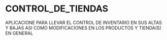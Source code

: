 # CONTROL_DE_TIENDAS
APLICACIONE PARA LLEVAR EL CONTROL DE INVENTARIO EN SUS ALTAS Y BAJAS ASI COMO MODIFICACIONES EN LOS PRODUCTOS Y TIENDA(S) EN GENERAL
